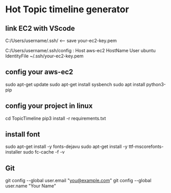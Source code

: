 # Hot Topic timeline generator

## link EC2 with VScode
C:/Users/username/.ssh/ <-- save your-ec2-key.pem

C:/Users/username/.ssh/config :
Host aws-ec2
    HostName <your-ec2-ip-address>
    User ubuntu
    IdentityFile ~/.ssh/your-ec2-key.pem

## config your aws-ec2
sudo apt-get update
sudo apt-get install sysbench
sudo apt install python3-pip

## config your project in linux
cd TopicTimeline
pip3 install -r requirements.txt

## install font
sudo apt-get install -y fonts-dejavu
sudo apt-get install -y ttf-mscorefonts-installer
sudo fc-cache -f -v

## Git
git config --global user.email "you@example.com"
git config --global user.name "Your Name"

